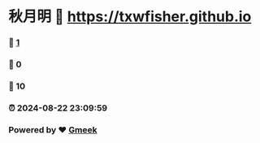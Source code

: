# 秋月明 :link: https://txwfisher.github.io 
### :page_facing_up: [1](https://txwfisher.github.io/tag.html) 
### :speech_balloon: 0 
### :hibiscus: 10 
### :alarm_clock: 2024-08-22 23:09:59 
### Powered by :heart: [Gmeek](https://github.com/Meekdai/Gmeek)
